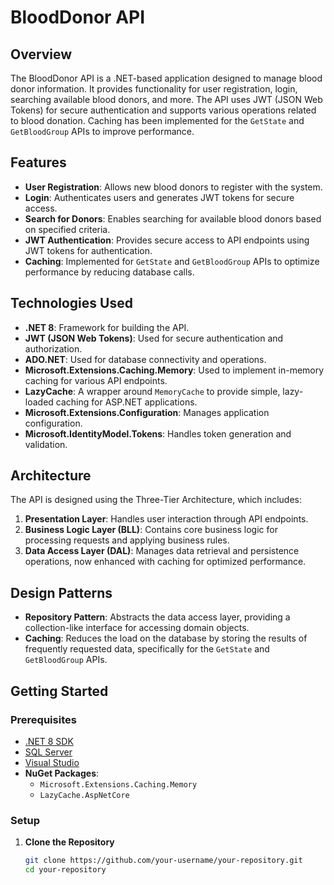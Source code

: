 # BloodDonor API

## Overview

The BloodDonor API is a .NET-based application designed to manage blood donor information. It provides functionality for user registration, login, searching available blood donors, and more. The API uses JWT (JSON Web Tokens) for secure authentication and supports various operations related to blood donation. Caching has been implemented for the `GetState` and `GetBloodGroup` APIs to improve performance.

## Features

- **User Registration**: Allows new blood donors to register with the system.
- **Login**: Authenticates users and generates JWT tokens for secure access.
- **Search for Donors**: Enables searching for available blood donors based on specified criteria.
- **JWT Authentication**: Provides secure access to API endpoints using JWT tokens for authentication.
- **Caching**: Implemented for `GetState` and `GetBloodGroup` APIs to optimize performance by reducing database calls.

## Technologies Used

- **.NET 8**: Framework for building the API.
- **JWT (JSON Web Tokens)**: Used for secure authentication and authorization.
- **ADO.NET**: Used for database connectivity and operations.
- **Microsoft.Extensions.Caching.Memory**: Used to implement in-memory caching for various API endpoints.
- **LazyCache**: A wrapper around `MemoryCache` to provide simple, lazy-loaded caching for ASP.NET applications.
- **Microsoft.Extensions.Configuration**: Manages application configuration.
- **Microsoft.IdentityModel.Tokens**: Handles token generation and validation.

## Architecture

The API is designed using the Three-Tier Architecture, which includes:

1. **Presentation Layer**: Handles user interaction through API endpoints.
2. **Business Logic Layer (BLL)**: Contains core business logic for processing requests and applying business rules.
3. **Data Access Layer (DAL)**: Manages data retrieval and persistence operations, now enhanced with caching for optimized performance.

## Design Patterns

- **Repository Pattern**: Abstracts the data access layer, providing a collection-like interface for accessing domain objects.
- **Caching**: Reduces the load on the database by storing the results of frequently requested data, specifically for the `GetState` and `GetBloodGroup` APIs.

## Getting Started

### Prerequisites

- [.NET 8 SDK](https://dotnet.microsoft.com/download/dotnet/8.0)
- [SQL Server](https://www.microsoft.com/en-us/sql-server/sql-server-downloads)
- [Visual Studio](https://visualstudio.microsoft.com/)
- **NuGet Packages**:
  - `Microsoft.Extensions.Caching.Memory`
  - `LazyCache.AspNetCore`

### Setup

1. **Clone the Repository**

   ```bash
   git clone https://github.com/your-username/your-repository.git
   cd your-repository
